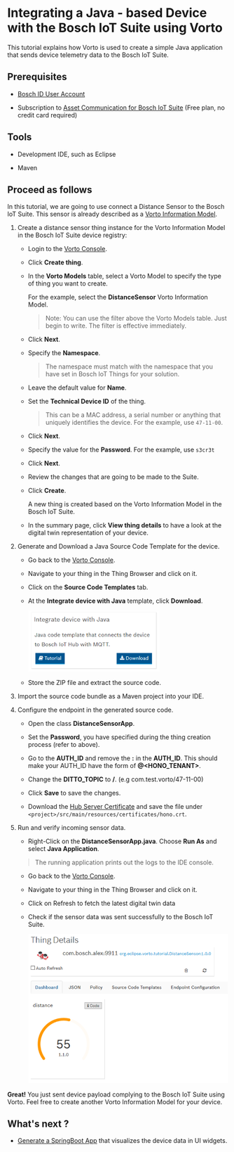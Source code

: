 # Integrating a Java - based Device with the Bosch IoT Suite using Vorto

This tutorial explains how Vorto is used to create a simple Java application that sends device telemetry data to the Bosch IoT Suite. 

## Prerequisites

* [Bosch ID User Account](https://accounts.bosch-iot-suite.com)

* Subscription to [Asset Communication for Bosch IoT Suite](https://www.bosch-iot-suite.com/asset-communication/) (Free plan, no credit card required)

## Tools

* Development IDE, such as Eclipse

* Maven

## Proceed as follows

In this tutorial, we are going to use connect a Distance Sensor to the Bosch IoT Suite. This sensor is already described as a [Vorto Information Model](https://vorto.eclipse.org/#/details/org.eclipse.vorto.tutorial:DistanceSensor:1.0.0).

1. Create a distance sensor thing instance for the Vorto Information Model in the Bosch IoT Suite device registry:

	- Login to the [Vorto Console](https://vorto.eclipse.org/console).

	- Click **Create thing**.
	
	- In the **Vorto Models** table, select a Vorto Model to specify the type of thing you want to create.
	
		For the example, select the **DistanceSensor** Vorto Information Model.
	
		> Note: You can use the filter above the Vorto Models table. Just begin to write. The filter is effective immediately.
	
	- Click **Next**.
	
	- Specify the **Namespace**. 
		> The namespace must match with the namespace that you have set in Bosch IoT Things for your solution.
	
	- Leave the default value for **Name**.
	
	- Set the **Technical Device ID** of the thing.

		> This can be a MAC address, a serial number or anything that uniquely identifies the device. For the example, use `47-11-00`.

	- Click **Next**.
	
	- Specify the value for the **Password**. For the example, use `s3cr3t`
	
	- Click **Next**.

	- Review the changes that are going to be made to the Suite.
	
	- Click **Create**.
	
		A new thing is created based on the Vorto Information Model in the Bosch IoT Suite.

	- In the summary page, click **View thing details** to have a look at the digital twin representation of your device.
		
3. Generate and Download a Java Source Code Template for the device.
	
	- Go back to the [Vorto Console](https://vorto.eclipse.org/console).

	- Navigate to your thing in the Thing Browser and click on it.

	- Click on the **Source Code Templates** tab.

	- At the **Integrate device with Java** template, click **Download**.

		<img width="300" src="../images/tutorials/connect_java/code_template.png" style="border:3px !important;">

	- Store the ZIP file and extract the source code.

4. Import the source code bundle as a Maven project into your IDE.

5. Configure the endpoint in the generated source code.

	- Open the class **DistanceSensorApp**.

	- Set the **Password**, you have specified during the thing creation process (refer to above).
	
	- Go to the **AUTH_ID** and remove the **<namespace>:** in the **AUTH_ID**. This should make your AUTH_ID have the form of **<Technical Device ID>@<HONO_TENANT>**.
	
	- Change the **DITTO_TOPIC** to **<namespace>/<Technical Device ID>**. (e.g com.test.vorto/47-11-00)

	- Click **Save** to save the changes.

	- Download the [Hub Server Certificate](http://docs.bosch-iot-hub.com/cert/iothub.crt) and save the file under `<project>/src/main/resources/certificates/hono.crt`.

6. Run and verify incoming sensor data.

	- Right-Click on the **DistanceSensorApp.java**. Choose **Run As** and select **Java Application**. 
	
	> The running application prints out the logs to the IDE console.

	- Go back to the [Vorto Console](https://vorto.eclipse.org/console).

	- Navigate to your thing in the Thing Browser and click on it.

	- Click on Refresh to fetch the latest digital twin data

	- Check if the sensor data was sent successfully to the Bosch IoT Suite.

		<img width="500" src="../images/tutorials/connect_java/verifydata.png" style="border:3px !important;">


**Great!** You just sent device payload complying to the Bosch IoT Suite using Vorto. Feel free to create another Vorto Information Model for your device.
 
## What's next ?

 - [Generate a SpringBoot App](create_webapp_dashboard.md) that visualizes the device data in UI widgets.
